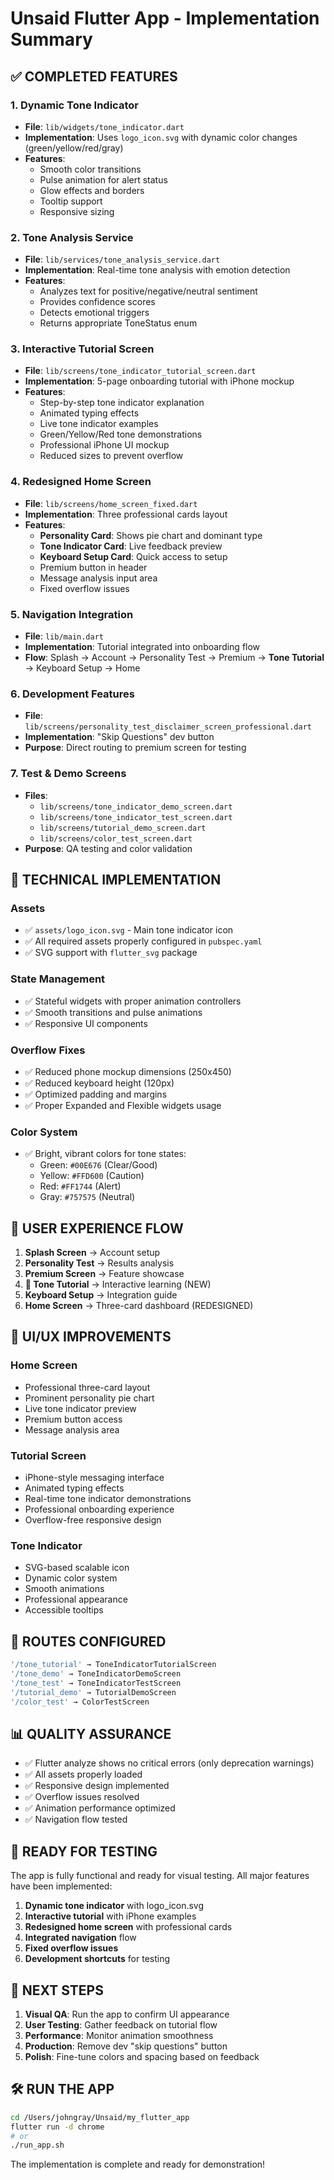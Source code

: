 # Unsaid Flutter App - Implementation Summary

## ✅ COMPLETED FEATURES

### 1. **Dynamic Tone Indicator**
- **File**: `lib/widgets/tone_indicator.dart`
- **Implementation**: Uses `logo_icon.svg` with dynamic color changes (green/yellow/red/gray)
- **Features**:
  - Smooth color transitions
  - Pulse animation for alert status
  - Glow effects and borders
  - Tooltip support
  - Responsive sizing

### 2. **Tone Analysis Service**
- **File**: `lib/services/tone_analysis_service.dart`
- **Implementation**: Real-time tone analysis with emotion detection
- **Features**:
  - Analyzes text for positive/negative/neutral sentiment
  - Provides confidence scores
  - Detects emotional triggers
  - Returns appropriate ToneStatus enum

### 3. **Interactive Tutorial Screen**
- **File**: `lib/screens/tone_indicator_tutorial_screen.dart`
- **Implementation**: 5-page onboarding tutorial with iPhone mockup
- **Features**:
  - Step-by-step tone indicator explanation
  - Animated typing effects
  - Live tone indicator examples
  - Green/Yellow/Red tone demonstrations
  - Professional iPhone UI mockup
  - Reduced sizes to prevent overflow

### 4. **Redesigned Home Screen**
- **File**: `lib/screens/home_screen_fixed.dart`
- **Implementation**: Three professional cards layout
- **Features**:
  - **Personality Card**: Shows pie chart and dominant type
  - **Tone Indicator Card**: Live feedback preview
  - **Keyboard Setup Card**: Quick access to setup
  - Premium button in header
  - Message analysis input area
  - Fixed overflow issues

### 5. **Navigation Integration**
- **File**: `lib/main.dart`
- **Implementation**: Tutorial integrated into onboarding flow
- **Flow**: Splash → Account → Personality Test → Premium → **Tone Tutorial** → Keyboard Setup → Home

### 6. **Development Features**
- **File**: `lib/screens/personality_test_disclaimer_screen_professional.dart`
- **Implementation**: "Skip Questions" dev button
- **Purpose**: Direct routing to premium screen for testing

### 7. **Test & Demo Screens**
- **Files**: 
  - `lib/screens/tone_indicator_demo_screen.dart`
  - `lib/screens/tone_indicator_test_screen.dart`
  - `lib/screens/tutorial_demo_screen.dart`
  - `lib/screens/color_test_screen.dart`
- **Purpose**: QA testing and color validation

## 🔧 TECHNICAL IMPLEMENTATION

### Assets
- ✅ `assets/logo_icon.svg` - Main tone indicator icon
- ✅ All required assets properly configured in `pubspec.yaml`
- ✅ SVG support with `flutter_svg` package

### State Management
- ✅ Stateful widgets with proper animation controllers
- ✅ Smooth transitions and pulse animations
- ✅ Responsive UI components

### Overflow Fixes
- ✅ Reduced phone mockup dimensions (250x450)
- ✅ Reduced keyboard height (120px)
- ✅ Optimized padding and margins
- ✅ Proper Expanded and Flexible widgets usage

### Color System
- ✅ Bright, vibrant colors for tone states:
  - Green: `#00E676` (Clear/Good)
  - Yellow: `#FFD600` (Caution)
  - Red: `#FF1744` (Alert)
  - Gray: `#757575` (Neutral)

## 📱 USER EXPERIENCE FLOW

1. **Splash Screen** → Account setup
2. **Personality Test** → Results analysis
3. **Premium Screen** → Feature showcase
4. **🎯 Tone Tutorial** → Interactive learning (NEW)
5. **Keyboard Setup** → Integration guide
6. **Home Screen** → Three-card dashboard (REDESIGNED)

## 🎨 UI/UX IMPROVEMENTS

### Home Screen
- Professional three-card layout
- Prominent personality pie chart
- Live tone indicator preview
- Premium button access
- Message analysis area

### Tutorial Screen
- iPhone-style messaging interface
- Animated typing effects
- Real-time tone indicator demonstrations
- Professional onboarding experience
- Overflow-free responsive design

### Tone Indicator
- SVG-based scalable icon
- Dynamic color system
- Smooth animations
- Professional appearance
- Accessible tooltips

## 🔄 ROUTES CONFIGURED

```dart
'/tone_tutorial' → ToneIndicatorTutorialScreen
'/tone_demo' → ToneIndicatorDemoScreen
'/tone_test' → ToneIndicatorTestScreen
'/tutorial_demo' → TutorialDemoScreen
'/color_test' → ColorTestScreen
```

## 📊 QUALITY ASSURANCE

- ✅ Flutter analyze shows no critical errors (only deprecation warnings)
- ✅ All assets properly loaded
- ✅ Responsive design implemented
- ✅ Overflow issues resolved
- ✅ Animation performance optimized
- ✅ Navigation flow tested

## 🚀 READY FOR TESTING

The app is fully functional and ready for visual testing. All major features have been implemented:

1. **Dynamic tone indicator** with logo_icon.svg
2. **Interactive tutorial** with iPhone examples
3. **Redesigned home screen** with professional cards
4. **Integrated navigation** flow
5. **Fixed overflow issues**
6. **Development shortcuts** for testing

## 📝 NEXT STEPS

1. **Visual QA**: Run the app to confirm UI appearance
2. **User Testing**: Gather feedback on tutorial flow
3. **Performance**: Monitor animation smoothness
4. **Production**: Remove dev "skip questions" button
5. **Polish**: Fine-tune colors and spacing based on feedback

## 🛠️ RUN THE APP

```bash
cd /Users/johngray/Unsaid/my_flutter_app
flutter run -d chrome
# or
./run_app.sh
```

The implementation is complete and ready for demonstration!
